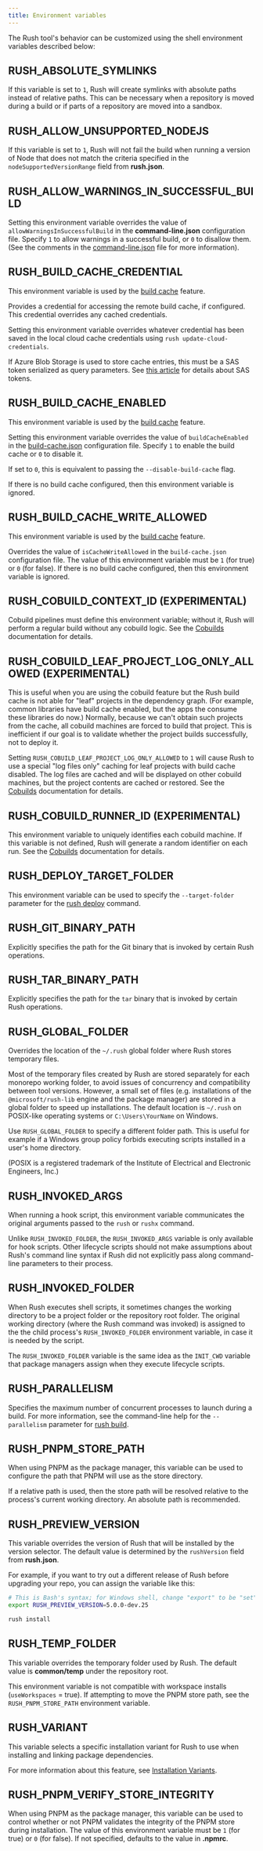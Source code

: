 ```yaml
---
title: Environment variables
---
```


The Rush tool's behavior can be customized using the shell environment variables described below:

## RUSH_ABSOLUTE_SYMLINKS

If this variable is set to `1`, Rush will create symlinks with absolute paths instead
of relative paths. This can be necessary when a repository is moved during a build or
if parts of a repository are moved into a sandbox.

## RUSH_ALLOW_UNSUPPORTED_NODEJS

If this variable is set to `1`, Rush will not fail the build when running a version
of Node that does not match the criteria specified in the `nodeSupportedVersionRange`
field from **rush.json**.

## RUSH_ALLOW_WARNINGS_IN_SUCCESSFUL_BUILD

Setting this environment variable overrides the value of `allowWarningsInSuccessfulBuild`
in the **command-line.json** configuration file. Specify `1` to allow warnings in a successful build,
or `0` to disallow them. (See the comments in the
[command-line.json](../configs/command-line_json.md)
file for more information).

## RUSH_BUILD_CACHE_CREDENTIAL

This environment variable is used by the
[build cache](../maintainer/build_cache.md)
feature.

Provides a credential for accessing the remote build cache, if configured. This credential overrides
any cached credentials.

Setting this environment variable overrides whatever credential has been saved in the
local cloud cache credentials using `rush update-cloud-credentials`.

If Azure Blob Storage is used to store cache entries, this must be a SAS token serialized as query parameters.
See [this article](https://docs.microsoft.com/en-us/azure/storage/common/storage-sas-overview) for details
about SAS tokens.

## RUSH_BUILD_CACHE_ENABLED

This environment variable is used by the
[build cache](../maintainer/build_cache.md)
feature.

Setting this environment variable overrides the value of `buildCacheEnabled` in the
[build-cache.json](../configs/build-cache_json.md)
configuration file. Specify `1` to enable the build cache or `0` to disable it.

If set to `0`, this is equivalent to passing the `--disable-build-cache` flag.

If there is no build cache configured, then this environment variable is ignored.

## RUSH_BUILD_CACHE_WRITE_ALLOWED

This environment variable is used by the
[build cache](../maintainer/build_cache.md)
feature.

Overrides the value of `isCacheWriteAllowed` in the `build-cache.json` configuration file. The value of this
environment variable must be `1` (for true) or `0` (for false). If there is no build cache configured, then
this environment variable is ignored.

## RUSH_COBUILD_CONTEXT_ID (EXPERIMENTAL)

Cobuild pipelines must define this environment variable; without it, Rush will perform a regular build without
any cobuild logic. See the [Cobuilds](../maintainer/cobuilds.md) documentation for details.

## RUSH_COBUILD_LEAF_PROJECT_LOG_ONLY_ALLOWED (EXPERIMENTAL)

This is useful when you are using the cobuild feature but the Rush build cache is not able for
"leaf" projects in the dependency graph. (For example, common libraries have build cache enabled,
but the apps the consume these libraries do now.) Normally, because we can't obtain such projects
from the cache, all cobuild machines are forced to build that project. This is inefficient if our
goal is to validate whether the project builds successfully, not to deploy it.

Setting `RUSH_COBUILD_LEAF_PROJECT_LOG_ONLY_ALLOWED` to `1` will cause Rush to use a special
"log files only" caching for leaf projects with build cache disabled. The log files are cached
and will be displayed on other cobuild machines, but the project contents are cached or restored.
See the [Cobuilds](../maintainer/cobuilds.md) documentation for details.

## RUSH_COBUILD_RUNNER_ID (EXPERIMENTAL)

This environment variable to uniquely identifies each cobuild machine. If this variable is not defined,
Rush will generate a random identifier on each run.
See the [Cobuilds](../maintainer/cobuilds.md) documentation for details.

## RUSH_DEPLOY_TARGET_FOLDER

This environment variable can be used to specify the `--target-folder` parameter
for the [rush deploy](../commands/rush_deploy.md) command.

## RUSH_GIT_BINARY_PATH

Explicitly specifies the path for the Git binary that is invoked by certain Rush operations.

## RUSH_TAR_BINARY_PATH

Explicitly specifies the path for the `tar` binary that is invoked by certain Rush operations.

## RUSH_GLOBAL_FOLDER

Overrides the location of the `~/.rush` global folder where Rush stores temporary files.

Most of the temporary files created by Rush are stored separately for each monorepo working folder,
to avoid issues of concurrency and compatibility between tool versions. However, a small set
of files (e.g. installations of the `@microsoft/rush-lib` engine and the package manager) are stored
in a global folder to speed up installations. The default location is `~/.rush` on POSIX-like
operating systems or `C:\Users\YourName` on Windows.

Use `RUSH_GLOBAL_FOLDER` to specify a different folder path. This is useful for example if a Windows
group policy forbids executing scripts installed in a user's home directory.

(POSIX is a registered trademark of the Institute of Electrical and Electronic Engineers, Inc.)

## RUSH_INVOKED_ARGS

When running a hook script, this environment variable communicates the original arguments
passed to the `rush` or `rushx` command.

Unlike `RUSH_INVOKED_FOLDER`, the `RUSH_INVOKED_ARGS` variable is only available for hook scripts.
Other lifecycle scripts should not make assumptions about Rush's command line syntax
if Rush did not explicitly pass along command-line parameters to their process.

## RUSH_INVOKED_FOLDER

When Rush executes shell scripts, it sometimes changes the working directory to be a project folder or
the repository root folder. The original working directory (where the Rush command was invoked) is assigned
to the the child process's `RUSH_INVOKED_FOLDER` environment variable, in case it is needed by the script.

The `RUSH_INVOKED_FOLDER` variable is the same idea as the `INIT_CWD` variable that package managers
assign when they execute lifecycle scripts.

## RUSH_PARALLELISM

Specifies the maximum number of concurrent processes to launch during a build.
For more information, see the command-line help for the `--parallelism` parameter for
[rush build](../commands/rush_build.md).

## RUSH_PNPM_STORE_PATH

When using PNPM as the package manager, this variable can be used to configure the path that
PNPM will use as the store directory.

If a relative path is used, then the store path will be resolved relative to the process's
current working directory. An absolute path is recommended.

## RUSH_PREVIEW_VERSION

This variable overrides the version of Rush that will be installed by
the version selector. The default value is determined by the `rushVersion`
field from **rush.json**.

For example, if you want to try out a different release of Rush before upgrading your repo, you can assign
the variable like this:

```bash
# This is Bash's syntax; for Windows shell, change "export" to be "set"
export RUSH_PREVIEW_VERSION=5.0.0-dev.25

rush install
```

## RUSH_TEMP_FOLDER

This variable overrides the temporary folder used by Rush.
The default value is **common/temp** under the repository root.

This environment variable is not compatible with workspace installs (`useWorkspaces` = true).
If attempting to move the PNPM store path, see the `RUSH_PNPM_STORE_PATH` environment variable.

## RUSH_VARIANT

This variable selects a specific installation variant for Rush to use when installing
and linking package dependencies.

For more information about this feature, see
[Installation Variants](../advanced/installation_variants.md).

## RUSH_PNPM_VERIFY_STORE_INTEGRITY

When using PNPM as the package manager, this variable can be used to control whether or not PNPM
validates the integrity of the PNPM store during installation. The value of this environment variable must be
`1` (for true) or `0` (for false). If not specified, defaults to the value in **.npmrc**.
